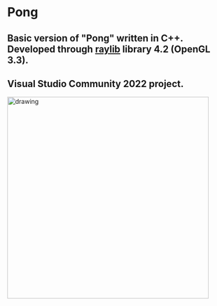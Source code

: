 # Pong
 Basic version of "Pong" written in C++.  
 Developed through [raylib](https://github.com/raysan5/raylib) library 4.2 (OpenGL 3.3).  
---  
 Visual Studio Community 2022 project.  
---  
<img src="https://i.postimg.cc/fLXTsmGc/RD36XCL.png" alt="drawing" width="460"/>
